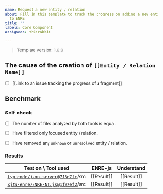 ```yaml
---
name: Request a new entity / relation
about: Fill in this template to track the progress on adding a new entity / relation
  to ENRE
title: ''
labels: Core Component
assignees: thisrabbit

---
```


> Template version: 1.0.0

## The cause of the creation of `[[Entity / Relation Name]]`

- [ ] [[Link to an issue tracking the progress of a fragment]]

## Benchmark

### Self-check

- [ ] The number of files analyzed by both tools is equal.

- [ ] Have filtered only focused entity / relation.

- [ ] Have removed any `unknown` or `unresolved` entity / relation.

### Results

| Test on \ Tool used  | ENRE-js | Understand |
| --- | :---: | :---: |
| [`typicode/json-server@718e7fc`](https://github.com/typicode/json-server/tree/718e7fc)/src | [[Result]] | [[Result]] |
| [`xjtu-enre/ENRE-NT.js@1f07ef2`](https://github.com/xjtu-enre/ENRE-NT.js/tree/1f07ef2)/src | [[Result]] | [[Result]] |
